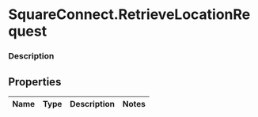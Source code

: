 # SquareConnect.RetrieveLocationRequest

### Description



## Properties
Name | Type | Description | Notes
------------ | ------------- | ------------- | -------------


